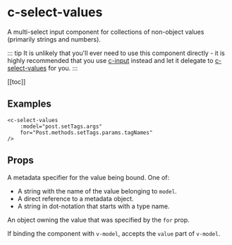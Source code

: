 # c-select-values

<!-- MARKER:summary -->
    
A multi-select input component for collections of non-object values (primarily strings and numbers).

<!-- MARKER:summary-end -->

::: tip
It is unlikely that you'll ever need to use this component directly - it is highly recommended that you use [c-input](/stacks/vue/coalesce-vue-vuetify/components/c-input.md) instead and let it delegate to [c-select-values](/stacks/vue/coalesce-vue-vuetify/components/c-select-values.md) for you.
:::

[[toc]]

## Examples

``` vue-html
<c-select-values 
    :model="post.setTags.args" 
    for="Post.methods.setTags.params.tagNames" 
/>
```

## Props

<Prop def="for: string | CollectionProperty | CollectionValue" lang="ts" />

A metadata specifier for the value being bound. One of:
    
- A string with the name of the value belonging to `model`.
- A direct reference to a metadata object.
- A string in dot-notation that starts with a type name.

<Prop def="model?: Model" lang="ts" />

An object owning the value that was specified by the `for` prop.

<Prop def="value: any" lang="ts" />

If binding the component with ``v-model``, accepts the ``value`` part of ``v-model``.


